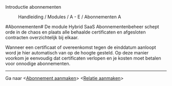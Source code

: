 <properties>
	<page>
		<title>Introductie abonnementen</title>
		<description>Introductie abonnementen</description>
	</page>
	<menu>
		<position>Handleiding / Modules / A - E / Abonnementen</position>
		<title>Introductie</title>
		<sort>A</sort>
	</menu>
</properties>

#Abonnementen#
<description>De module Hybrid SaaS Abonnementenbeheer schept orde in de chaos en plaats alle behaalde certificaten en afgesloten contracten overzichtelijk bij elkaar.

Wanneer een certificaat of overeenkomst tegen de einddatum aanloopt word je hier automatisch van op de hoogte gesteld. Op deze manier voorkom je eenvoudig dat certificaten verlopen en je kosten moet betalen voor onnodige abonnementen.
</description>



----------

Ga naar <[Abonnement aanmaken](http://hybridsaas.support/pages/handleiding/modules/A-E/abonnementen/abonnementen)> <[Relatie aanmaken](http://hybridsaas.support/pages/handleiding/modules/P-Z/relatiebeheer/relatiebeheer)>
